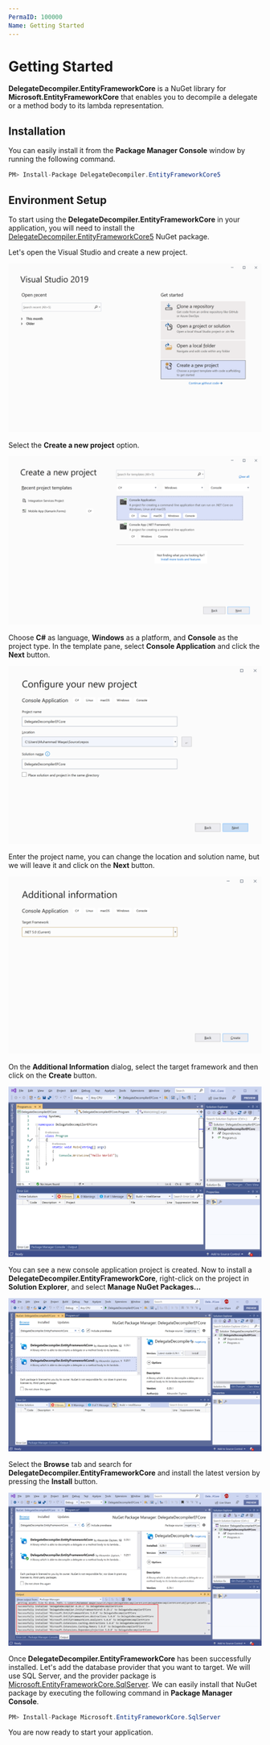 ```yaml
---
PermaID: 100000
Name: Getting Started
---
```


# Getting Started

**DelegateDecompiler.EntityFrameworkCore** is a NuGet library for **Microsoft.EntityFrameworkCore** that enables you to decompile a delegate or a method body to its lambda representation.

## Installation

You can easily install it from the **Package Manager Console** window by running the following command.

```csharp
PM> Install-Package DelegateDecompiler.EntityFrameworkCore5
```

## Environment Setup

To start using the **DelegateDecompiler.EntityFrameworkCore** in your application, you will need to install the [DelegateDecompiler.EntityFrameworkCore5](https://www.nuget.org/packages/DelegateDecompiler.EntityFrameworkCore5) NuGet package.

Let's open the Visual Studio and create a new project.

<img src="images/setup-1.png" alt="Create a new project">

Select the **Create a new project** option.

<img src="images/setup-2.png" alt="Select Console Application template">

Choose **C#** as language, **Windows** as a platform, and **Console** as the project type. In the template pane, select **Console Application** and click the **Next** button.

<img src="images/setup-3.png" alt="Configure your new project">

Enter the project name, you can change the location and solution name, but we will leave it and click on the **Next** button.  

<img src="images/setup-4.png" alt="Additional Information">

On the **Additional Information** dialog, select the target framework and then click on the **Create** button.  

<img src="images/setup-5.png" alt="Console Application created">

You can see a new console application project is created. Now to install a **DelegateDecompiler.EntityFrameworkCore**, right-click on the project in **Solution Explorer**, and select **Manage NuGet Packages...**

<img src="images/setup-6.png" alt="Install DelegateDecompiler.EntityFrameworkCore">

Select the **Browse** tab and search for **DelegateDecompiler.EntityFrameworkCore** and install the latest version by pressing the **Install** button. 

<img src="images/setup-7.png" alt="DelegateDecompiler.EntityFrameworkCore installed successfully">

Once **DelegateDecompiler.EntityFrameworkCore** has been successfully installed. Let's add the database provider that you want to target. We will use SQL Server, and the provider package is [Microsoft.EntityFrameworkCore.SqlServer](https://www.nuget.org/packages/Microsoft.EntityFrameworkCore.SqlServer). We can easily install that NuGet package by executing the following command in **Package Manager Console**. 

```csharp
PM> Install-Package Microsoft.EntityFrameworkCore.SqlServer
```

You are now ready to start your application.
